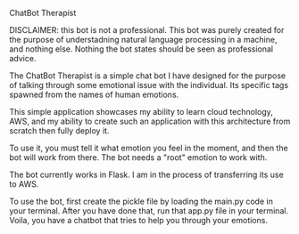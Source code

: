 ChatBot Therapist

DISCLAIMER: this bot is not a professional. This bot was purely created for the purpose of understadning natural language processing in a machine, and nothing else. Nothing the bot states should be seen as professional advice.

The ChatBot Therapist is a simple chat bot I have designed for the purpose of talking through some emotional issue with the individual. Its specific tags spawned from the names of human emotions. 

This simple application showcases my ability to learn cloud technology, AWS, and my ability to create such an application with this architecture from scratch then fully deploy it.

To use it, you must tell it what emotion you feel in the moment, and then the bot will work from there. The bot needs a "root" emotion to work with.

The bot currently works in Flask. I am in the process of transferring its use to AWS.

To use the bot, first create the pickle file by loading the main.py code in your terminal. After you have done that, run that app.py file in your terminal. Voila, you have a chatbot that tries to help you through your emotions.

